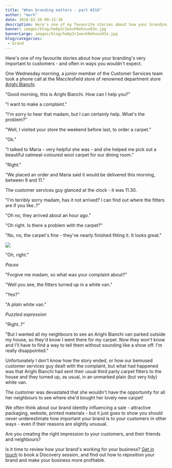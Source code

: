 ```yaml
---
title: "When branding matters - part #316"
author: "mark"
date: 2018-01-26 09:15:38
description: Here's one of my favourite stories about how your branding's very important to customers - and often in ways you wouldn't expect...
banner: images/blog/he6p3r2wovh9ohnux63x.jpg
bannerLarge: images/blog/he6p3r2wovh9ohnux63x.jpg
blog/categories: 
 - brand
---
```


Here's one of my favourite stories about how your branding's very important to customers - and often in ways you wouldn't expect.

One Wednesday morning, a junior member of the Customer Services team took a phone call at the Macclesfield store of renowned department store [Arighi Bianchi](https://www.arighibianchi.co.uk/).

"Good morning, this is Arighi Bianchi. How can I help you?"

"I want to make a complaint."

"I'm sorry to hear that madam, but I can certainly help. What's the problem?"

"Well, I visited your store the weekend before last, to order a carpet."

"Ok."

"I talked to Maria - very helpful she was - and she helped me pick out a beautiful oatmeal-coloured wool carpet for our dining room."

"Right."

"We placed an order and Maria said it would be delivered this morning, between 9 and 11."

The customer services guy glanced at the clock - it was 11.30.

"I'm terribly sorry madam, has it not arrived? I can find out where the fitters are if you like..?"

"Oh no, they arrived about an hour ago."

"Oh right. Is there a problem with the carpet?"

"No, no, the carpet's fine - they've nearly finished fitting it. It looks great."

![](images/blog/shutterstock_88822819.jpg)

"Oh, right."

*Pause*

"Forgive me madam, so what was your complaint about?"

"Well you see, the fitters turned up in a white van."

"Yes?"

"A *plain* white van."

*Puzzled expression*

"Right..?"

"But I wanted all my neighbours to see an Arighi Bianchi van parked outside my house, so they'd know I went there for my carpet. Now they won't know and I'll have to find a way to tell them without sounding like a show off. I'm really disappointed."

Unfortunately I don't know how the story ended, or how our bemused customer services guy dealt with the complaint, but what had happened was that Arighi Bianchi had sent their usual third party carpet fitters to the house and they turned up, as usual, in an unmarked plain (but very tidy) white van.

The customer was devastated that she wouldn't have the opportunity for all her neighbours to see where she'd bought her lovely new carpet!

We often think about our brand identity influencing a sale - attractive packaging, website, printed materials - but it just goes to show you should never underestimate how important your brand is to your customers in other ways - even if their reasons are slightly unusual.

Are you creating the right impression to your customers, and their friends and neighbours?

Is it time to review how your brand's working for your business? [Get in touch](http://www.tomango.co.uk/contact/) to book a Discovery session, and find out how to reposition your brand and make your business more profitable.


